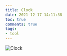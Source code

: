 ```yaml
---
title: Clock
date: 2021-12-17 14:11:38
toc: true
comments: true
tags:
- tool
---
```


![Clock](https://lyloou.github.io/clock/clock.svg "Clock")
